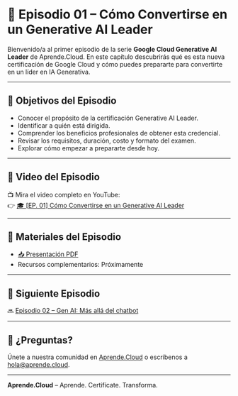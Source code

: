 # 📘 Episodio 01 – Cómo Convertirse en un Generative AI Leader

Bienvenido/a al primer episodio de la serie **Google Cloud Generative AI Leader** de Aprende.Cloud. En este capítulo descubrirás qué es esta nueva certificación de Google Cloud y cómo puedes prepararte para convertirte en un líder en IA Generativa.

---

## 🎯 Objetivos del Episodio

- Conocer el propósito de la certificación Generative AI Leader.
- Identificar a quién está dirigida.
- Comprender los beneficios profesionales de obtener esta credencial.
- Revisar los requisitos, duración, costo y formato del examen.
- Explorar cómo empezar a prepararte desde hoy.

---

## 🎥 Video del Episodio

📺 Mira el video completo en YouTube:  
👉 [🎓 [EP. 01] Cómo Convertirse en un Generative AI Leader](https://www.youtube.com/watch?v=rVoZCRg24HM)

---

## 📄 Materiales del Episodio

- [📥 Presentación PDF](./ctr-gcp-generative-ai-leader-ep-01.pdf)
- Recursos complementarios: Próximamente

---

## 🧭 Siguiente Episodio

🔜 [Episodio 02 – Gen AI: Más allá del chatbot](../ctr-gcp-generative-ai-leader-ep-02/)

---

## 💬 ¿Preguntas?

Únete a nuestra comunidad en [Aprende.Cloud](https://www.youtube.com/@AprendeCloud) o escríbenos a hola@aprende.cloud.

---

**Aprende.Cloud** – Aprende. Certifícate. Transforma.
